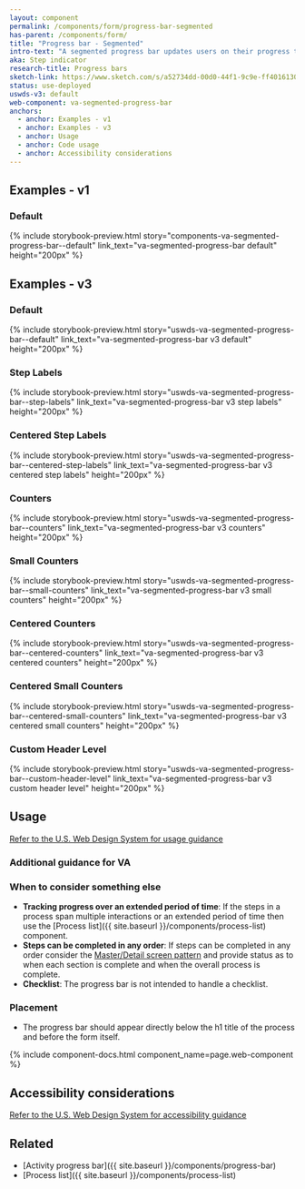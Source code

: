 ```yaml
---
layout: component
permalink: /components/form/progress-bar-segmented
has-parent: /components/form/
title: "Progress bar - Segmented"
intro-text: "A segmented progress bar updates users on their progress through a multi-step process."
aka: Step indicator
research-title: Progress bars
sketch-link: https://www.sketch.com/s/a52734dd-00d0-44f1-9c9e-ff4016130e5c/p/2FCC2B76-88D4-477C-AF19-EC1A1A6DA6B7/canvas
status: use-deployed
uswds-v3: default
web-component: va-segmented-progress-bar
anchors:
  - anchor: Examples - v1
  - anchor: Examples - v3
  - anchor: Usage
  - anchor: Code usage
  - anchor: Accessibility considerations
---
```


## Examples - v1

### Default

{% include storybook-preview.html story="components-va-segmented-progress-bar--default" link_text="va-segmented-progress-bar default" height="200px" %}

## Examples - v3

### Default

{% include storybook-preview.html story="uswds-va-segmented-progress-bar--default" link_text="va-segmented-progress-bar v3 default" height="200px" %}

### Step Labels

{% include storybook-preview.html story="uswds-va-segmented-progress-bar--step-labels" link_text="va-segmented-progress-bar v3 step labels" height="200px" %}

### Centered Step Labels

{% include storybook-preview.html story="uswds-va-segmented-progress-bar--centered-step-labels" link_text="va-segmented-progress-bar v3 centered step labels" height="200px" %}

### Counters

{% include storybook-preview.html story="uswds-va-segmented-progress-bar--counters" link_text="va-segmented-progress-bar v3 counters" height="200px" %}

### Small Counters

{% include storybook-preview.html story="uswds-va-segmented-progress-bar--small-counters" link_text="va-segmented-progress-bar v3 small counters" height="200px" %}

### Centered Counters

{% include storybook-preview.html story="uswds-va-segmented-progress-bar--centered-counters" link_text="va-segmented-progress-bar v3 centered counters" height="200px" %}

### Centered Small Counters

{% include storybook-preview.html story="uswds-va-segmented-progress-bar--centered-small-counters" link_text="va-segmented-progress-bar v3 centered small counters" height="200px" %}

### Custom Header Level

{% include storybook-preview.html story="uswds-va-segmented-progress-bar--custom-header-level" link_text="va-segmented-progress-bar v3 custom header level" height="200px" %}

## Usage

<a class="vads-c-action-link--blue" href="https://designsystem.digital.gov/components/step-indicator/">Refer to the U.S. Web Design System for usage guidance</a>

### Additional guidance for VA

### When to consider something else

* **Tracking progress over an extended period of time**: If the steps in a process span multiple interactions or an extended period of time then use the [Process list]({{ site.baseurl }}/components/process-list) component.
* **Steps can be completed in any order**: If steps can be completed in any order consider the [Master/Detail screen pattern](https://designingwebinterfaces.com/designing-web-interfaces-12-screen-patterns) and provide status as to when each section is complete and when the overall process is complete.
* **Checklist**: The progress bar is not intended to handle a checklist.

### Placement

* The progress bar should appear directly below the h1 title of the process and before the form itself.
 
{% include component-docs.html component_name=page.web-component %}

## Accessibility considerations

<a class="vads-c-action-link--blue" href="https://designsystem.digital.gov/components/alert/#accessibility-alert">Refer to the U.S. Web Design System for accessibility guidance</a>

## Related

* [Activity progress bar]({{ site.baseurl }}/components/progress-bar)
* [Process list]({{ site.baseurl }}/components/process-list)